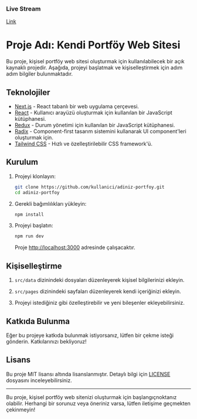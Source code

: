 ### Live Stream

[Link](https://www.google.com)

# Proje Adı: Kendi Portföy Web Sitesi

Bu proje, kişisel portföy web sitesi oluşturmak için kullanılabilecek bir açık kaynaklı projedir. Aşağıda, projeyi başlatmak ve kişiselleştirmek için adım adım bilgiler bulunmaktadır.

## Teknolojiler

-  [Next.js](https://nextjs.org/) - React tabanlı bir web uygulama çerçevesi.
-  [React](https://reactjs.org/) - Kullanıcı arayüzü oluşturmak için kullanılan bir JavaScript kütüphanesi.
-  [Redux](https://redux.js.org/) - Durum yönetimi için kullanılan bir JavaScript kütüphanesi.
-  [Radix](https://radix-ui.com/) - Component-first tasarım sistemini kullanarak UI component'leri oluşturmak için.
-  [Tailwind CSS](https://tailwindcss.com/) - Hızlı ve özelleştirilebilir CSS framework'ü.

## Kurulum

1. Projeyi klonlayın:

   ```bash
   git clone https://github.com/kullanici/adiniz-portfoy.git
   cd adiniz-portfoy
   ```

2. Gerekli bağımlılıkları yükleyin:

   ```bash
   npm install
   ```

3. Projeyi başlatın:

   ```bash
   npm run dev
   ```

   Proje [http://localhost:3000](http://localhost:3000) adresinde çalışacaktır.

## Kişiselleştirme

1. `src/data` dizinindeki dosyaları düzenleyerek kişisel bilgilerinizi ekleyin.

2. `src/pages` dizinindeki sayfaları düzenleyerek kendi içeriğinizi ekleyin.

3. Projeyi istediğiniz gibi özelleştirebilir ve yeni bileşenler ekleyebilirsiniz.

## Katkıda Bulunma

Eğer bu projeye katkıda bulunmak istiyorsanız, lütfen bir çekme isteği gönderin. Katkılarınızı bekliyoruz!

## Lisans

Bu proje MIT lisansı altında lisanslanmıştır. Detaylı bilgi için [LICENSE](LICENSE) dosyasını inceleyebilirsiniz.

---

Bu proje, kişisel portföy web sitenizi oluşturmak için başlangıç ​​noktanız olabilir. Herhangi bir sorunuz veya öneriniz varsa, lütfen iletişime geçmekten çekinmeyin!
